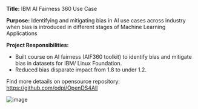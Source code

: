 **Title:** IBM AI Fairness 360 Use Case 

**Purpose:** Identifying and mitigating bias in AI use cases across industry when bias is introduced in different stages of Machine Learning Applications

**Project Responsibilities:**
- Built course on AI fairness (AIF360 toolkit) to identify bias and mitigate bias in datasets for IBM/ Linux Foundation. 
- Reduced bias disparate impact from 1.8 to under 1.2.

Find more detaails on opensource repository: <https://github.com/odpi/OpenDS4All>

![image](https://user-images.githubusercontent.com/76183189/169719526-b1cec28e-e7a9-4c8a-be77-bd0f53546d9c.png)

